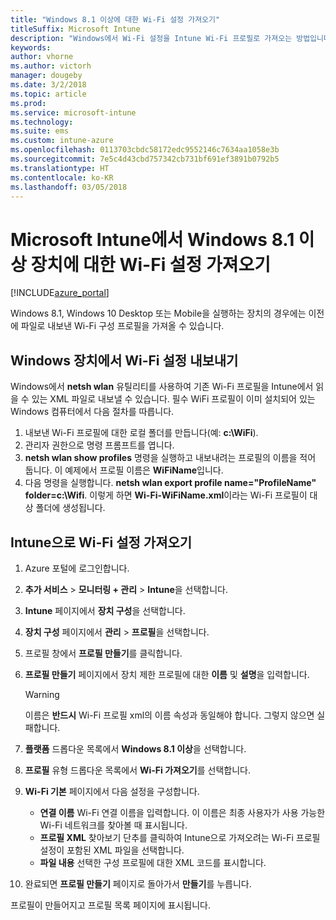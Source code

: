 ```yaml
---
title: "Windows 8.1 이상에 대한 Wi-Fi 설정 가져오기"
titleSuffix: Microsoft Intune
description: "Windows에서 Wi-Fi 설정을 Intune Wi-Fi 프로필로 가져오는 방법입니다."
keywords: 
author: vhorne
ms.author: victorh
manager: dougeby
ms.date: 3/2/2018
ms.topic: article
ms.prod: 
ms.service: microsoft-intune
ms.technology: 
ms.suite: ems
ms.custom: intune-azure
ms.openlocfilehash: 0113703cbdc58172edc9552146c7634aa1058e3b
ms.sourcegitcommit: 7e5c4d43cbd757342cb731bf691ef3891b0792b5
ms.translationtype: HT
ms.contentlocale: ko-KR
ms.lasthandoff: 03/05/2018
---
```

# <a name="import-wi-fi-settings-for-windows-81-and-later-devices-in-microsoft-intune"></a>Microsoft Intune에서 Windows 8.1 이상 장치에 대한 Wi-Fi 설정 가져오기

[!INCLUDE[azure_portal](./includes/azure_portal.md)]

Windows 8.1, Windows 10 Desktop 또는 Mobile을 실행하는 장치의 경우에는 이전에 파일로 내보낸 Wi-Fi 구성 프로필을 가져올 수 있습니다.

## <a name="export-wi-fi-settings-from-a-windows-device"></a>Windows 장치에서 Wi-Fi 설정 내보내기

Windows에서 **netsh wlan** 유틸리티를 사용하여 기존 Wi-Fi 프로필을 Intune에서 읽을 수 있는 XML 파일로 내보낼 수 있습니다. 필수 WiFi 프로필이 이미 설치되어 있는 Windows 컴퓨터에서 다음 절차를 따릅니다.
1. 내보낸 Wi-Fi 프로필에 대한 로컬 폴더를 만듭니다(예: **c:\WiFi**).
1. 관리자 권한으로 명령 프롬프트를 엽니다.
1. **netsh wlan show profiles** 명령을 실행하고 내보내려는 프로필의 이름을 적어 둡니다. 이 예제에서 프로필 이름은 **WiFiName**입니다.
1. 다음 명령을 실행합니다. **netsh wlan export profile name="ProfileName" folder=c:\Wifi**. 이렇게 하면 **Wi-Fi-WiFiName.xml**이라는 Wi-Fi 프로필이 대상 폴더에 생성됩니다.

## <a name="import-the-wi-fi-settings-into-intune"></a>Intune으로 Wi-Fi 설정 가져오기

1. Azure 포털에 로그인합니다.
2. **추가 서비스** > **모니터링 + 관리** > **Intune**을 선택합니다.
3. **Intune** 페이지에서 **장치 구성**을 선택합니다.
2. **장치 구성** 페이지에서 **관리** > **프로필**을 선택합니다.
3. 프로필 창에서 **프로필 만들기**를 클릭합니다.
4. **프로필 만들기** 페이지에서 장치 제한 프로필에 대한 **이름** 및 **설명**을 입력합니다.

   > [!WARNING]
   > 이름은 **반드시** Wi-Fi 프로필 xml의 이름 속성과 동일해야 합니다. 그렇지 않으면 실패합니다.

5. **플랫폼** 드롭다운 목록에서 **Windows 8.1 이상**을 선택합니다.
6. **프로필** 유형 드롭다운 목록에서 **Wi-Fi 가져오기**를 선택합니다.
7. **Wi-Fi 기본** 페이지에서 다음 설정을 구성합니다.
    - **연결 이름** Wi-Fi 연결 이름을 입력합니다. 이 이름은 최종 사용자가 사용 가능한 Wi-Fi 네트워크를 찾아볼 때 표시됩니다.
    - **프로필 XML** 찾아보기 단추를 클릭하여 Intune으로 가져오려는 Wi-Fi 프로필 설정이 포함된 XML 파일을 선택합니다.
    - **파일 내용** 선택한 구성 프로필에 대한 XML 코드를 표시합니다.
8. 완료되면 **프로필 만들기** 페이지로 돌아가서 **만들기**를 누릅니다.

프로필이 만들어지고 프로필 목록 페이지에 표시됩니다.
